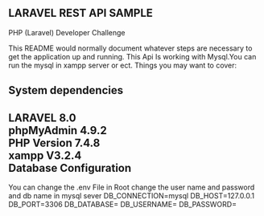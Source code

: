 LARAVEL REST API SAMPLE
--------------------------------------
PHP (Laravel) Developer Challenge

This README would normally document whatever steps are necessary to get the application up and running.
This Api Is working with Mysql.You can run the mysql in xampp server or ect.
Things you may want to cover:

System dependencies
-------------------------------------
LARAVEL 8.0<br>
phpMyAdmin 4.9.2<br>
PHP Version 7.4.8<br>
xampp V3.2.4<br>
Database Configuration
-------------------------------------
You can change the .env File in Root
change the  user name and password and db name in mysql sever
DB_CONNECTION=mysql
DB_HOST=127.0.0.1
DB_PORT=3306
DB_DATABASE=
DB_USERNAME=
DB_PASSWORD=